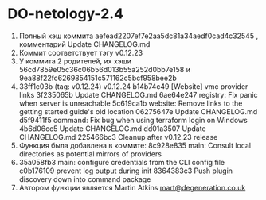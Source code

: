 # DO-netology-2.4
1. Полный хэш коммита aefead2207ef7e2aa5dc81a34aedf0cad4c32545 , комментарий   Update CHANGELOG.md
2. Коммит соответствует тэгу v0.12.23
3. У коммита 2 родителей, их хэши 56cd7859e05c36c06b56d013b55a252d0bb7e158 и 9ea88f22fc6269854151c571162c5bcf958bee2b
4. 33ff1c03b (tag: v0.12.24) v0.12.24
   b14b74c49 [Website] vmc provider links
   3f235065b Update CHANGELOG.md
   6ae64e247 registry: Fix panic when server is unreachable
   5c619ca1b website: Remove links to the getting started guide's old location
   06275647e Update CHANGELOG.md
   d5f9411f5 command: Fix bug when using terraform login on Windows
   4b6d06cc5 Update CHANGELOG.md
   dd01a3507 Update CHANGELOG.md
   225466bc3 Cleanup after v0.12.23 release
5. Функция была добавлена в коммите: 8c928e835 main: Consult local directories as potential mirrors of providers
6. 35a058fb3 main: configure credentials from the CLI config file
   c0b176109 prevent log output during init
   8364383c3 Push plugin discovery down into command package
7. Автором функции является Martin Atkins <mart@degeneration.co.uk>
